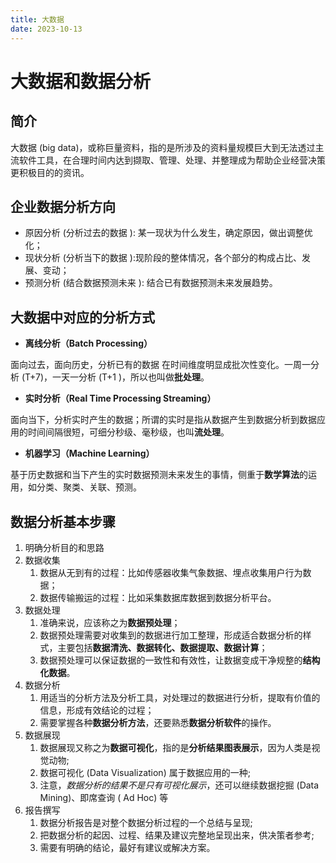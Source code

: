 ```yaml
---
title: 大数据
date: 2023-10-13
---
```


# 大数据和数据分析

## 简介

大数据 (big data)，或称巨量资料，指的是所涉及的资料量规模巨大到无法透过主流软件工具，在合理时间内达到撷取、管理、处理、并整理成为帮助企业经营决策更积极目的的资讯。

## 企业数据分析方向

- 原因分析 (分析过去的数据 ): 某一现状为什么发生，确定原因，做出调整优化；
- 现状分析 (分析当下的数据 ):现阶段的整体情况，各个部分的构成占比、发展、变动；
- 预测分析 (结合数据预测未来 ): 结合已有数据预测未来发展趋势。

## 大数据中对应的分析方式

- **离线分析（Batch Processing）**

面向过去，面向历史，分析已有的数据
在时间维度明显成批次性变化。一周一分析 (T+7)，一天一分析 (T+1 )，所以也叫做**批处理**。

- **实时分析（Real Time Processing Streaming）**

面向当下，分析实时产生的数据；所谓的实时是指从数据产生到数据分析到数据应用的时间间隔很短，可细分秒级、毫秒级，也叫**流处理**。

- **机器学习（Machine Learning）**

基于历史数据和当下产生的实时数据预测未来发生的事情，侧重于**数学算法**的运用，如分类、聚类、关联、预测。

## 数据分析基本步骤

1. 明确分析目的和思路
2. 数据收集
   1. 数据从无到有的过程：比如传感器收集气象数据、埋点收集用户行为数据；
   2. 数据传输搬运的过程：比如采集数据库数据到数据分析平台。
3. 数据处理
   1. 准确来说，应该称之为**数据预处理**；
   2. 数据预处理需要对收集到的数据进行加工整理，形成适合数据分析的样式，主要包括**数据清洗、数据转化、数据提取、数据计算**；
   3. 数据预处理可以保证数据的一致性和有效性，让数据变成干净规整的**结构化数据**。
4. 数据分析
   1. 用适当的分析方法及分析工具，对处理过的数据进行分析，提取有价值的信息，形成有效结论的过程；
   2. 需要掌握各种**数据分析方法**，还要熟悉**数据分析软件**的操作。
5. 数据展现
   1. 数据展现又称之为**数据可视化**，指的是**分析结果图表展示**，因为人类是视觉动物;
   2. 数据可视化 (Data Visualization) 属于数据应用的一种;
   3. 注意，*数据分析的结果不是只有可视化展示*，还可以继续数据挖掘 (Data Mining)、即席查询 ( Ad Hoc) 等
6. 报告撰写
   1. 数据分析报告是对整个数据分析过程的一个总结与呈现;
   2. 把数据分析的起因、过程、结果及建议完整地呈现出来，供决策者参考;
   3. 需要有明确的结论，最好有建议或解决方案。